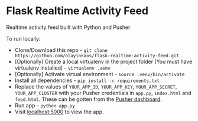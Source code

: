# Flask Realtime Activity Feed
Realtime activity feed built with Python and Pusher

To run locally:
- Clone/Download this repo - `git clone https://github.com/olayinkaos/flask-realtime-activity-feed.git`
- [Optionally] Create a local virtualenv in the project folder (You must have virtualenv installed) - `virtualenv .venv`
- [Optionally] Activate virtual environment - `source .venv/bin/activate`
- Install all dependencies - `pip install -r requirements.txt`
- Replace the values of  `YOUR_APP_ID`, `YOUR_APP_KEY`, `YOUR_APP_SECRET`, `YOUR_APP_CLUSTER` with your Pusher credentials in `app.py`, `index.html` and `feed.html`. These can be gotten from the [Pusher dashboard](https://dashboard.pusher.com/).
- Run app - `python app.py`
- Visit [localhost:5000](http://localhost:5000/) to view the app.
